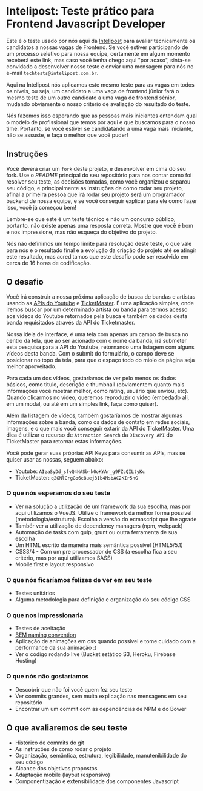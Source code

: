 # Intelipost: Teste prático para Frontend Javascript Developer

Este é o teste usado por nós aqui da [Intelipost](http://www.intelipost.com.br) para avaliar tecnicamente os candidatos a nossas vagas de Frontend. Se você estiver participando de um processo seletivo para nossa equipe, certamente em algum momento receberá este link, mas caso você tenha chego aqui "por acaso", sinta-se convidado a desenvolver nosso teste e enviar uma mensagem para nós no e-mail `techtests@intelipost.com.br`. 

Aqui na Intelipost nós aplicamos este mesmo teste para as vagas em todos os níveis, ou seja, um candidato a uma vaga de frontend júnior fará o mesmo teste de um outro candidato a uma vaga de frontend sênior, mudando obviamente o nosso critério de avaliação do resultado do teste. 

Nós fazemos isso esperando que as pessoas mais iniciantes entendam qual o modelo de profissional que temos por aqui e que buscamos para o nosso time. Portanto, se você estiver se candidatando a uma vaga mais iniciante, não se assuste, e faça o melhor que você puder!

## Instruções

Você deverá criar um `fork` deste projeto, e desenvolver em cima do seu fork. Use o *README* principal do seu repositório para nos contar como foi resolver seu teste, as decisões tomadas, como você organizou e separou seu código, e principalmente as instruções de como rodar seu projeto, afinal a primeira pessoa que irá rodar seu projeto será um programador backend de nossa equipe, e se você conseguir explicar para ele como fazer isso, você já começou bem!

Lembre-se que este é um teste técnico e não um concurso público, portanto, não existe apenas uma resposta correta. Mostre que você é bom e nos impressione, mas não esqueça do objetivo do projeto. 

Nós não definimos um tempo limite para resolução deste teste, o que vale para nós e o resultado final e a evolução da criação do projeto até se atingir este resultado, mas acreditamos que este desafio pode ser resolvido em cerca de 16 horas de codificação.

## O desafio

Você irá construir a nossa próxima aplicação de busca de bandas e artistas usando as [APIs do Youtube](https://developers.google.com/youtube/v3/getting-started) e [TicketMaster](https://developer.ticketmaster.com/products-and-docs/apis/discovery-api/v2/). É uma aplicação simples, onde iremos buscar por um determinado artista ou banda para termos acesso aos vídeos do Youtube retornados pela busca e também os dados desta banda requisitados através da API do Ticketmaster.

Nossa ideia de interface, é uma tela com apenas um campo de busca no centro da tela, que ao ser acionado com o nome da banda, irá submeter esta pesquisa para a API do Youtube, retornando uma listagem com alguns vídeos desta banda. Com o submit do formulário, o campo deve se posicionar no topo da tela, para que o espaço todo do miolo da página seja melhor aproveitado.

Para cada um dos vídeos, gostaríamos de ver pelo menos os dados básicos, como titulo, descrição e thumbnail (obviamentem quanto mais informações você mostrar melhor, como rating, usuário que enviou, etc). Quando clicarmos no vídeo, queremos reproduzir o vídeo (embedado ali, em um modal, ou até em um simples link, faça como quiser).

Além da listagem de vídeos, também gostaríamos de mostrar algumas informações sobre a banda, como os dados de contato em redes sociais, imagens, e o que mais você conseguir extarir da API do TicketMaster. Uma dica é utilizar o recurso de `Attraction Search` da `Discovery API` do TicketMaster para retornar estas informações.

Você pode gerar suas próprias API Keys para consumir as APIs, mas se quiser usar as nossas, seguem abaixo:

* Youtube: `AIzaSyDd_sfvQ4NASb-k0oKYAr_g9FZcQILtyKc`
* TicketMaster: `q2GNlCrgGo6c8uej3Ib4MsbAC2KIr5nG`

### O que nós esperamos do seu teste

* Ver na solução a utilização de um framework da sua escolha, mas por aqui utilizamos o VueJS. Utilize o framework da melhor forma possível (metodologia/estrutura). Escolha a versão do ecmascript que lhe agrade
* Tambér ver a utilização de dependency managers (npm, webpack)
* Automação de tasks com gulp, grunt ou outra ferramenta de sua escolha
* Um HTML escrito da maneira mais semântica possível (HTML5/5.1)
* CSS3/4 - Com um pre processador de CSS (a escolha fica a seu critério, mas por aqui utilizamos SASS)
* Mobile first e layout responsivo

### O que nós ficaríamos felizes de ver em seu teste

* Testes unitários
* Alguma metodologia para definição e organização do seu código CSS

### O que nos impressionaria

* Testes de aceitação
* [BEM naming convention](http://getbem.com/naming/)
* Aplicação de animações em css quando possível e tome cuidado com a performance da sua animação :)
* Ver o código rodando live (Bucket estático S3, Heroku, Firebase Hosting)

### O que nós não gostaríamos

* Descobrir que não foi você quem fez seu teste
* Ver commits grandes, sem muita explicação nas mensagens em seu repositório 
* Encontrar um um commit com as dependências de NPM e do Bower

## O que avaliaremos de seu teste

* Histórico de commits do git
* As instruções de como rodar o projeto
* Organização, semântica, estrutura, legibilidade, manutenibilidade do seu código
* Alcance dos objetivos propostos
* Adaptação mobile (layout responsivo)
* Componentização e extensibilidade dos componentes Javascript
